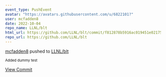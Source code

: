 ```yaml
---
event_type: PushEvent
avatar: "https://avatars.githubusercontent.com/u/6822101?"
user: mcfadden8
date: 2022-10-04
repo_name: LLNL/blt
html_url: https://github.com/LLNL/blt/commit/f812878b5916ac019451e0217519adf85739b856
repo_url: https://github.com/LLNL/blt
---
```


<a href='https://github.com/mcfadden8' target='_blank'>mcfadden8</a> pushed to <a href='https://github.com/LLNL/blt' target='_blank'>LLNL/blt</a>

<small>Added dummy test</small>

<a href='https://github.com/LLNL/blt/commit/f812878b5916ac019451e0217519adf85739b856' target='_blank'>View Commit</a>